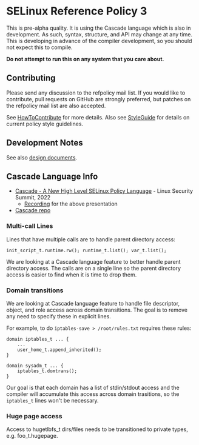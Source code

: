# SELinux Reference Policy 3

This is pre-alpha quality.  It is using the Cascade language which is also
in development.  As such, syntax, structure, and API may change at any time.
This is developing in advance of the compiler development, so you should
not expect this to compile.

**Do not attempt to run this on any system that you care about.**

## Contributing

Please send any discussion to the refpolicy mail list.  If you would like to
contribute, pull requests on GitHub are strongly preferred, but patches on
the refpolicy mail list are also accepted.

See [HowToContribute](doc/HowToContribute.md) for more details.  Also see
[StyleGuide](doc/StyleGuide.md) for details on current policy style guidelines.

## Development Notes

See also [design documents](doc/design/README.md).

## Cascade Language Info

* [Cascade - A New High Level SELinux Policy Language](https://lssna2022.sched.com/event/11MXS?iframe=no) -
  Linux Security Summit, 2022
  * [Recording](https://youtu.be/dLg0ITff0mU) for the above presentation
* [Cascade repo](https://github.com/dburgener/cascade)

### Multi-call Lines

Lines that have multiple calls are to handle parent directory access:

```text
init_script_t.runtime.rw(); runtime_t.list(); var_t.list();
```

We are looking at a Cascade language feature to better handle parent
directory access.  The calls are on a single line so the parent
directory access is easier to find when it is time to drop them.

### Domain transitions

We are looking at Cascade language feature to handle file descriptor,
object, and role access across domain transitions.  The goal is to
remove any need to specify these in explicit lines.

For example, to do `iptables-save > /root/rules.txt` requires these
rules:

```text
domain iptables_t ... {
    ...
    user_home_t.append_inherited();
}

domain sysadm_t ... {
    iptables_t.domtrans();
}
```

Our goal is that each domain has a list of stdin/stdout access and the
compiler will accumulate this access across domain trasitions, so the
`iptables_t` lines won't be necessary.

### Huge page access

Access to hugetlbfs_t dirs/files needs to be transitioned to
private types, e.g. foo_t.hugepage.
